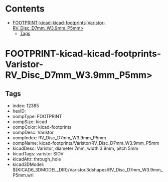 



Contents
========

* [FOOTPRINT-kicad-kicad-footprints-Varistor-RV_Disc_D7mm_W3.9mm_P5mm>](#footprint-kicad-kicad-footprints-varistor-rv_disc_d7mm_w39mm_p5mm)
	* [Tags](#tags)

# FOOTPRINT-kicad-kicad-footprints-Varistor-RV_Disc_D7mm_W3.9mm_P5mm>

## Tags

- index: 12385
- hexID: 
- oompType: FOOTPRINT
- oompSize: kicad
- oompColor: kicad-footprints
- oompDesc: Varistor
- oompIndex: RV_Disc_D7mm_W3.9mm_P5mm
- oompName: kicad-footprints/Varistor/RV_Disc_D7mm_W3.9mm_P5mm
- kicadDesc: Varistor, diameter 7mm, width 3.9mm, pitch 5mm
- kicadTags: varistor SIOV
- kicadAttr: through_hole
- kicad3DModel: ${KICAD6_3DMODEL_DIR}/Varistor.3dshapes/RV_Disc_D7mm_W3.9mm_P5mm.wrl
